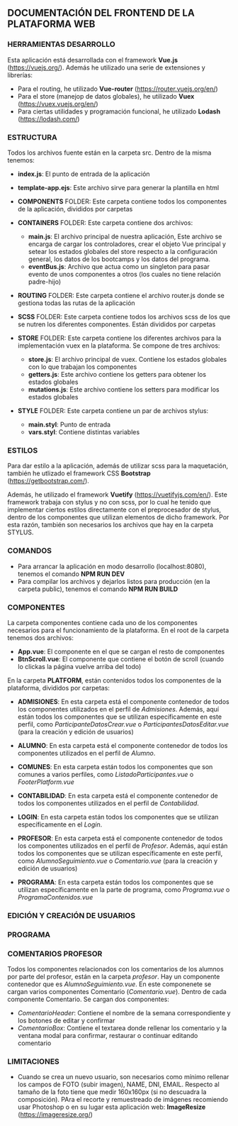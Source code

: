 ## DOCUMENTACIÓN DEL FRONTEND DE LA PLATAFORMA WEB

### HERRAMIENTAS DESARROLLO

Esta aplicación está desarrollada con el framework **Vue.js** (https://vuejs.org/). Además he utilizado una serie de extensiones y librerías:
* Para el routing, he utilizado **Vue-router** (https://router.vuejs.org/en/)
* Para el store (manejop de datos globales), he utilizado **Vuex** (https://vuex.vuejs.org/en/)
* Para ciertas utilidades y programación funcional, he utilizado **Lodash** (https://lodash.com/)

### ESTRUCTURA

Todos los archivos fuente están en la carpeta src. Dentro de la misma tenemos:

* **index.js**: El punto de entrada de la aplicación

* **template-app.ejs**: Este archivo sirve para generar la plantilla en html

* **COMPONENTS** FOLDER: Este carpeta contiene todos los componentes de la aplicación, divididos por carpetas

* **CONTAINERS** FOLDER: Este carpeta contiene dos archivos:
    * **main.js**: El archivo principal de nuestra aplicación, Este archivo se encarga de cargar los controladores, crear el objeto Vue principal y setear los estados globales del store respecto a la configuración general, los datos de los bootcamps y los datos del programa.
    * **eventBus.js**: Archivo que actua como un singleton para pasar evento de unos componentes a otros (los cuales no tiene relación padre-hijo)
* **ROUTING** FOLDER: Este carpeta contiene el archivo router.js donde se gestiona todas las rutas de la aplicación

* **SCSS** FOLDER: Este carpeta contiene todos los archivos scss de los que se nutren los diferentes componentes. Están divididos por carpetas

* **STORE** FOLDER: Este carpeta contiene los diferentes archivos para la implementación vuex en la plataforma. Se compone de tres archivos:
    * **store.js**: El archivo principal de vuex. Contiene los estados globales con lo que trabajan los componentes
    * **getters.js**: Este archivo contiene los getters para obtener los estados globales
    * **mutations.js**: Este archivo contiene los setters para modificar los estados globales
    
* **STYLE** FOLDER: Este carpeta contiene un par de archivos stylus:
    * **main.styl**: Punto de entrada
    * **vars.styl**: Contiene distintas variables 

### ESTILOS

Para dar estilo a la aplicación, además de utilizar scss para la maquetación, también he utlizado el framework CSS **Bootstrap** (https://getbootstrap.com/).

Además, he utilizado el framework **Vuetify** (https://vuetifyjs.com/en/). Este framework trabaja con stylus y no con scss, por lo cual he tenido que implementar ciertos estilos directamente con el preprocesador de stylus, dentro de los componentes que utilizan elementos de dicho framework. Por esta razón, también son necesarios los archivos que hay en la carpeta STYLUS.

### COMANDOS

* Para arrancar la aplicación en modo desarrollo (localhost:8080), tenemos el comando **NPM RUN DEV**
* Para compilar los archivos y dejarlos listos para producción (en la carpeta public), tenemos el comando **NPM RUN BUILD**

### COMPONENTES

La carpeta componentes contiene cada uno de los componentes necesarios para el funcionamiento de la plataforma. En el root de la carpeta tenemos dos archivos:

* **App.vue**: El componente en el que se cargan el resto de componentes
* **BtnScroll.vue**: El componente que contiene el botón de scroll (cuando lo clickas la página vuelve arriba del todo)

En la carpeta **PLATFORM**, están contenidos todos los componentes de la plataforma, divididos por carpetas:

* **ADMISIONES**: En esta carpeta está el componente contenedor de todos los componentes utilizados en el perfil de *Admisiones*. Además, aquí están todos los componentes que se utilizan específicamente en este perfil, como *ParticipanteDatosCrear.vue* o *ParticipantesDatosEditar.vue* (para la creación y edición de usuarios)

* **ALUMNO**: En esta carpeta está el componente contenedor de todos los componentes utilizados en el perfil de *Alumno*.

* **COMUNES**: En esta carpeta están todos los componentes que son comunes a varios perfiles, como *ListadoParticipantes.vue* o *FooterPlatform.vue* 

* **CONTABILIDAD**: En esta carpeta está el componente contenedor de todos los componentes utilizados en el perfil de *Contabilidad*.

* **LOGIN**: En esta carpeta están todos los componentes que se utilizan específicamente en el *Login*.

* **PROFESOR**: En esta carpeta está el componente contenedor de todos los componentes utilizados en el perfil de *Profesor*. Además, aquí están todos los componentes que se utilizan específicamente en este perfil, como *AlumnoSeguimiento.vue* o *Comentario.vue* (para la creación y edición de usuarios)

* **PROGRAMA**: En esta carpeta están todos los componentes que se utilizan específicamente en la parte de programa, como *Programa.vue* o *ProgramaContenidos.vue*

### EDICIÓN Y CREACIÓN DE USUARIOS

### PROGRAMA

### COMENTARIOS PROFESOR

Todos los componentes relacionados con los comentarios de los alumnos por parte del profesor, están en la carpeta *profesor*. Hay un componente contenedor que es *AlumnoSeguimiento.vue*. En este componenete se cargan varios componentes Comentario (*Comentario.vue*). Dentro de cada componente Comentario. Se cargan dos componentes:

* *ComentarioHeader*: Contiene el nombre de la semana correspondiente y los botones de editar y confirmar
* *ComentarioBox*: Contiene el textarea donde rellenar los comentario y la ventana modal para confirmar, restaurar o continuar editando comentario

### LIMITACIONES

* Cuando se crea un nuevo usuario, son necesarios como mínimo rellenar los campos de FOTO (subir imagen), NAME, DNI, EMAIL. Respecto al tamaño de la foto tiene que medir 160x160px (si no descuadra la composición). PAra el recorte y remuestreado de imágenes recomiendo usar Photoshop o en su lugar esta aplicación web: **ImageResize** (https://imageresize.org/)